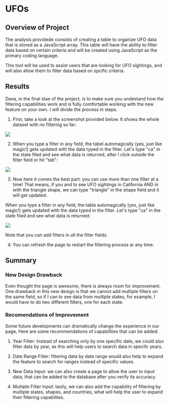 # UFOs

## Overview of Project

The analysis providede consists of creating a table to organize UFO data that is stored as a JavaScript array. This table will have the ability to filter data based on certain criteria and will be created using JavaScript as the primary coding language.

This tool will be used to assist users that are looking for UFO sightings, and will also allow them to filter data based on spcific criteria.

## Results

Dana, in the final stae of the project, is to make sure you undestand how the filtering capabilities work and is fully comfortable working with the new feature on your own. I will divide the process in steps.

1. First, take a look at the screenshot provided below. It shows the whole dataset with no filtering so far:

![](Images/Step_01.png)

2. When you type a filter in any field, the tabel automagically (yes, just like magic!) gets updated with the data typed in the filter. Let's type "ca" in the state filed and see what data is returned, after I click outside the filter field or hit "tab":

![](Images/Step_02.png)

3. Now here it comes the best part: you can use more than one filter at a time! That means, if you and to see UFO sightings in California AND in with the triangle shape, we can type "triangle" in the shape field and it will get updated.

When you type a filter in any field, the table automagically (yes, just like magic!) gets updated with the data typed in the filter. Let's type "ca" in the state filed and see what data is returned:

![](Images/Step_03.png)

Note that you can add filters in all the filter fields.

4. You can refresh the page to restart the filtering process ar any time.

## Summary

### New Design Drawback

Even thought the page is awesome, there is always room for improvement. One drawback in this new design is that we cannot add multiple filters on the same field, so if I can to see data from multiple states, for example, I would have to do two different filters, one for each state.

### Recomendations of Improvement

Some future developments can dramatically change the experience in our page, Here are some recommendations of capabilities that can be added:

1. Year Filter: Instead of searching only by one specific date, we could also filter data by year, as this will help users to search data in specifc years.

2. Date Range Filter: filtering data by date range would also help to expand the feature to search for ranges instead of specific values.

3. New Data Input: we can also create a page to allow the user to input data, that can be added to the database after you verify its accuracy.

4. Multiple Filter Input: lastly, we can also add the capability of filtering by multiple states, shapes, and countries, what will help the user to expand their filtering capabilites.